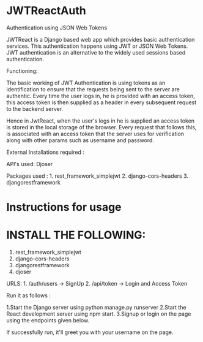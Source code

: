 # JWTReactAuth
Authentication using JSON Web Tokens

JWTReact is a Django based web app which provides  basic authentication services. This authentication happens using JWT or JSON Web Tokens. JWT authentication is an alternative to the widely used sessions based authentication. 

Functioning:

The basic working of JWT Authentication is using tokens as an identification to ensure that the requests being sent to the server are authentic.
Every time the user logs in, he is provided with an access token, this access token is then supplied as a header in every subsequent request to the backend server.

Hence in JwtReact,  when the user's logs in he is supplied an access token is stored in the local storage of the browser.  Every request that follows this, is associated with an access token that the server uses for verification along with other params such as username and password. 

External Installations required :

API's used:
Djoser 

Packages used :
      1. rest_framework_simplejwt
      2.  django-cors-headers
      3.  djangorestframework


# Instructions for usage 

# INSTALL THE FOLLOWING:

1. rest_framework_simplejwt
2. django-cors-headers
3. djangorestframework
4. djoser


URLS: 1. /auth/users -> SignUp 
      2. /api/token ->  Login and Access Token


Run it as follows :

1.Start the Django server using python manage.py runserver
2.Start the React development server using npm start.
3.Signup or login on the page using the endpoints given below.

If successfully run, it'll greet you with your username on the page.
     



